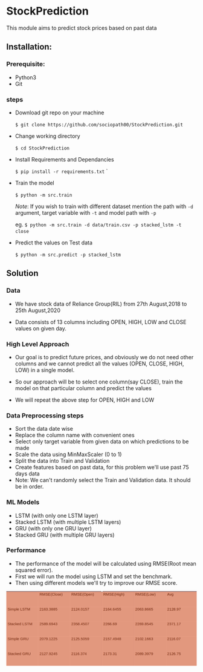 # StockPrediction
  This module aims to predict stock prices based on past data
  

## Installation:

### Prerequisite:
- Python3
- Git

### steps

- Download git repo on your machine

    `$ git clone https://github.com/sociopath00/StockPrediction.git`


- Change working directory

    `$ cd StockPrediction`
    
    
- Install Requirements and Dependancies

    `$ pip install -r requirements.txt`
`


- Train the model

    `$ python -m src.train`
    
    *Note*: If you wish to train with different dataset mention the path with `-d` argument, target variable with `-t` and model path with `-p`
    
    eg.  `$ python -m src.train -d data/train.csv -p stacked_lstm -t close`
    

- Predict the values on Test data

     `$ python -m src.predict -p stacked_lstm`
     
     
## Solution

### Data

- We have stock data of Reliance Group(RIL) from 27th August,2018 to 25th August,2020  

- Data consists of 13 columns including OPEN, HIGH, LOW and CLOSE values on given day.

### High Level Approach

- Our goal is to predict future prices, and obviously we do not need other columns and 
  we cannot predict all the values (OPEN, CLOSE, HIGH, LOW) in a single model.

- So our approach will be to select one column(say CLOSE), 
  train the model on that particular column and predict the values
  
- We will repeat the above step for OPEN, HIGH and LOW  
 
### Data Preprocessing steps

- Sort the data date wise
- Replace the column name with convenient ones
- Select only target variable from given data on which predictions to be made
- Scale the data using MinMaxScaler (0 to 1)
- Split the data into Train and Validation
- Create features based on past data, for this problem we'll use past 75 days data
- Note: We can't randomly select the Train and Validation data. It should be in order.

### ML Models
- LSTM (with only one LSTM layer)
- Stacked LSTM (with multiple LSTM layers)
- GRU (with only one GRU layer)
- Stacked GRU (with multiple GRU layers)

### Performance
- The performance of the model will be calculated using RMSE(Root mean squared error).
- First we will run the model using LSTM and set the benchmark.
- Then using different models we'll try to improve our RMSE score.


![Performance](./output/performance.png)